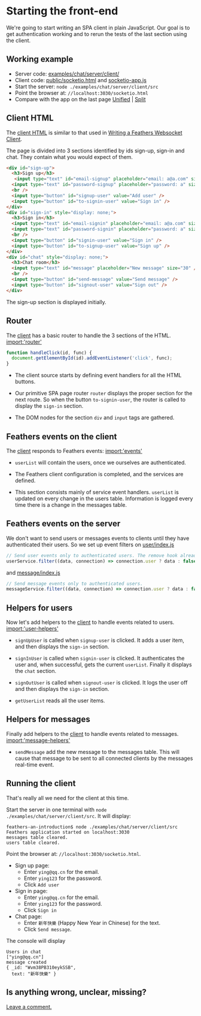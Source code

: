 # Starting the front-end

We're going to start writing an SPA client in plain JavaScript.
Our goal is to get authentication working
and to rerun the tests of the last section using the client.

## Working example

- Server code: [examples/chat/server/client/](https://github.com/eddyystop/feathers-an-introduction/blob/master/examples/chat/server/client/)
- Client code: [public/socketio.html](https://github.com/eddyystop/feathers-an-introduction/blob/master/examples/chat/server/client/public/socketio.html)
and
[socketio-app.js](https://github.com/eddyystop/feathers-an-introduction/blob/master/examples/chat/server/client/public/socketio-app.js)
- Start the server: `node ./examples/chat/server/client/src`
- Point the browser at: `//localhost:3030/socketio.html`
- Compare with the app on the last page
[Unified](http://htmlpreview.github.io/?https://github.com/eddyystop/feathers-an-introduction/blob/master/examples/chat/_diff/server-client-line.html)
|
[Split](http://htmlpreview.github.io/?https://github.com/eddyystop/feathers-an-introduction/blob/master/examples/chat/_diff/server-client-side.html)

## Client HTML

The [client HTML](https://github.com/eddyystop/feathers-an-introduction/blob/master/examples/chat/server/client/public/socketio.html)
is similar to that used in
[Writing a Feathers Websocket Client](../../step-by-step/basic-feathers/socket-client.md).

The page is divided into 3 sections identified by ids sign-up, sign-in and chat.
They contain what you would expect of them.

```HTML
<div id="sign-up">
  <h3>Sign up</h3>
   <input type="text" id="email-signup" placeholder="email: a@a.com" size="15" />
  <input type="text" id="password-signup" placeholder="password: a" size="15" />
  <br />
  <input type="button" id="signup-user" value="Add user" />
  <input type="button" id="to-signin-user" value="Sign in" />
</div>
<div id="sign-in" style="display: none;">
  <h3>Sign in</h3>
  <input type="text" id="email-signin" placeholder="email: a@a.com" size="15" />
  <input type="text" id="password-signin" placeholder="password: a" size="15" />
  <br />
  <input type="button" id="signin-user" value="Sign in" />
  <input type="button" id="to-signup-user" value="Sign up" />
</div>
<div id="chat" style="display: none;">
  <h3>Chat room</h3>
  <input type="text" id="message" placeholder="New message" size="30" />
  <br />
  <input type="button" id="send-message" value="Send message" />
  <input type="button" id="signout-user" value="Sign out" />
</div>
```

The sign-up section is displayed initially.

## Router

The
[client](https://github.com/eddyystop/feathers-an-introduction/blob/master/examples/chat/server/client/public/socketio-app.js)
has a basic router to handle the 3 sections of the HTML.
[import:'router'](../../examples/chat/server/client/public/socketio-app.js)
```javascript
function handleClick(id, func) {
  document.getElementById(id).addEventListener('click', func);
}
```

- The client source starts by defining event handlers for all the HTML buttons.

- Our primitive SPA page router `router` displays the proper section for the next route.
So when the button `to-signin-user`, the router is called to display the `sign-in` section.

- The DOM nodes for the section `div` and `input` tags are gathered.

## Feathers events on the client

The
[client](https://github.com/eddyystop/feathers-an-introduction/blob/master/examples/chat/server/client/public/socketio-app.js)
responds to Feathers events:
[import:'events'](../../examples/chat/server/client/public/socketio-app.js)

- `userList` will contain the users, once we ourselves are authenticated.

- The Feathers client configuration is completed,
and the services are defined.

- This section consists mainly of service event handlers.
`userList` is updated on every change in the users table.
Information is logged every time there is a change in the messages table.

## Feathers events on the server

We don't want to send users or messages events to clients
until they have authenticated their users.
So we set up event filters on
[user/index.js](https://github.com/eddyystop/feathers-an-introduction/blob/master/examples/chat/server/client/src/services/user/index.js)

```javascript
// Send user events only to authenticated users. The remove hook already removed the password.
userService.filter((data, connection) => connection.user ? data : false);
````
and
[message/index.js](https://github.com/eddyystop/feathers-an-introduction/blob/master/examples/chat/server/client/src/services/message/index.js)
```javascript
// Send message events only to authenticated users.
messageService.filter((data, connection) => connection.user ? data : false);
````

## Helpers for users

Now let's add helpers to the
[client](https://github.com/eddyystop/feathers-an-introduction/blob/master/examples/chat/server/client/public/socketio-app.js)
to handle events related to users.
[import:'user-helpers'](../../examples/chat/server/client/public/socketio-app.js)

- `signUpUser` is called when `signup-user` is clicked.
It adds a user item, and then displays the `sign-in` section.

- `signInUser` is called when `signin-user` is clicked.
It authenticates the user and, when successful,
gets the current `userList`.
Finally it displays the `chat` section.

- `signOutUser` is called when `signout-user` is clicked.
It logs the user off and then displays the `sign-in` section.

- `getUserList` reads all the user items.

## Helpers for messages

Finally add helpers to the
[client](https://github.com/eddyystop/feathers-an-introduction/blob/master/examples/chat/server/client/public/socketio-app.js)
to handle events related to messages.
[import:'message-helpers'](../../examples/chat/server/client/public/socketio-app.js)

- `sendMessage` add the new message to the messages table.
This will cause that message to be sent to all connected clients
by the messages real-time event.

## Running the client

That's really all we need for the client at this time.

Start the server in one terminal with `node ./examples/chat/server/client/src`.
It will display:
```text
feathers-an-introduction$ node ./examples/chat/server/client/src
Feathers application started on localhost:3030
messages table cleared.
users table cleared.
```

Point the browser at: `//localhost:3030/socketio.html`.

- Sign up page:
    - Enter `ying@qq.cn` for the email.
    - Enter `ying123` for the password.
    - Click `Add user`
- Sign in page:
    - Enter `ying@qq.cn` for the email.
    - Enter `ying123` for the password.
    - Click `Sign in`
- Chat page:
    - Enter `新年快樂` (Happy New Year in Chinese) for the text.
    - Click `Send message`.
    
The console will display
```text
Users in chat
["ying@qq.cn"]
message created
{ _id: "Wvm38PB310eykSSB",
  text: "新年快樂" }
```

## Is anything wrong, unclear, missing?
[Leave a comment.](https://github.com/eddyystop/feathers-an-introduction/issues/new?title=Comment:Chat-Server-Start-frontend&body=Comment:Chat-Server-Start-frontend)
